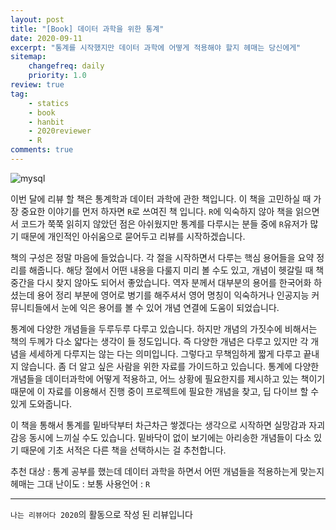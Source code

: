 ```yaml
---
layout: post
title: "[Book] 데이터 과학을 위한 통계"
date: 2020-09-11
excerpt: "통계를 시작했지만 데이터 과학에 어떻게 적용해야 할지 헤매는 당신에게"
sitemap:
    changefreq: daily
    priority: 1.0
review: true
tag:
    - statics
    - book
    - hanbit
    - 2020reviewer
    - R
comments: true
---
```


![mysql](https://sihan-son.github.io/public/book/hanbit/statics.jpg)

이번 달에 리뷰 할 책은 통계학과 데이터 과학에 관한 책입니다. 이 책을 고민하실 때 가장 중요한 이야기를 먼저 하자면 `R`로 쓰여진 책 입니다. `R`에 익숙하지 않아 책을 읽으면서 코드가 쭉쭉 읽히지 않았던 점은 아쉬웠지만 통계를 다루시는 분들 중에 `R`유저가 많기 때문에 개인적인 아쉬움으로 묻어두고 리뷰를 시작하겠습니다.

책의 구성은 정말 마음에 들었습니다. 각 절을 시작하면서 다루는 핵심 용어들을 요약 정리를 해줍니다. 해당 절에서 어떤 내용을 다룰지 미리 볼 수도 있고, 개념이 헷갈릴 때 책 중간을 다시 찾지 않아도 되어서 좋았습니다. 역자 분께서 대부분의 용어를 한국어화 하셨는데 용어 정리 부분에 영어로 병기를 해주셔서 영어 명칭이 익숙하거나 인공지능 커뮤니티들에서 눈에 익은 용어를 볼 수 있어 개념 연결에 도움이 되었습니다.

통계에 다양한 개념들을 두루두루 다루고 있습니다. 하지만 개념의 가짓수에 비해서는 책의 두께가 다소 얇다는 생각이 들 정도입니다. 즉 다양한 개념은 다루고 있지만 각 개념을 세세하게 다루지는 않는 다는 의미입니다. 그렇다고 무책임하게 짧게 다루고 끝내지 않습니다. 좀 더 알고 싶은 사람을 위한 자료를 가이드하고 있습니다. 통계에 다양한 개념들을 데이터과학에 어떻게 적용하고, 어느 상황에 필요한지를 제시하고 있는 책이기 때문에 이 자료를 이용해서 진행 중이 프로젝트에 필요한 개념을 찾고, 딥 다이브 할 수 있게 도와줍니다.

이 책을 통해서 통계를 밑바닥부터 차근차근 쌓겠다는 생각으로 시작하면 실망감과 자괴감응 동시에 느끼실 수도 있습니다. 밑바닥이 없이 보기에는 아리송한 개념들이 다소 있기 때문에 기초 서적은 다른 책을 선택하시는 걸 추천합니다.

추천 대상 : 통계 공부를 했는데 데이터 과학을 하면서 어떤 개념들을 적용하는게 맞는지 헤매는 그대
난이도 : 보통
사용언어 : `R`

---

`나는 리뷰어다 2020`의 활동으로 작성 된 리뷰입니다
